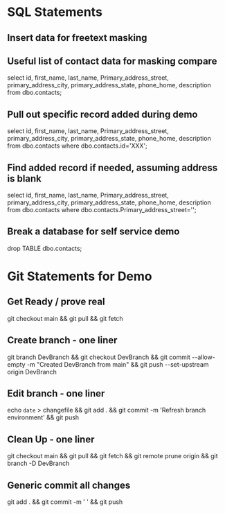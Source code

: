 # SQL Statements

## Insert data for freetext masking


## Useful list of contact data for masking compare
select id, first_name, last_name, Primary_address_street, primary_address_city, primary_address_state, phone_home, description from dbo.contacts;

## Pull out specific record added during demo
select id, first_name, last_name, Primary_address_street, primary_address_city, primary_address_state, phone_home, description from dbo.contacts where dbo.contacts.id='XXX';

## Find added record if needed, assuming address is blank
select id, first_name, last_name, Primary_address_street, primary_address_city, primary_address_state, phone_home, description from dbo.contacts where dbo.contacts.Primary_address_street='';

## Break a database for self service demo
drop TABLE dbo.contacts;

# Git Statements for Demo

## Get Ready / prove real
git checkout main && git pull && git fetch 

## Create branch - one liner
git branch DevBranch && git checkout DevBranch && git commit --allow-empty -m "Created DevBranch from main" && git push --set-upstream origin DevBranch

## Edit branch - one liner
echo `date` > changefile && git add . && git commit -m 'Refresh branch environment' && git push

## Clean Up - one liner
git checkout main && git pull && git fetch && git remote prune origin && git branch -D DevBranch

## Generic commit all changes
git add . && git commit -m ' ' && git push